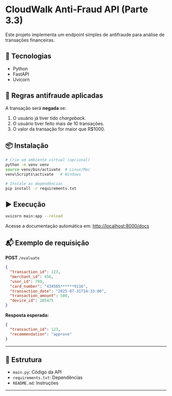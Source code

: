 
# CloudWalk Anti-Fraud API (Parte 3.3)

Este projeto implementa um endpoint simples de antifraude para análise de transações financeiras.

## 🚀 Tecnologias
- Python
- FastAPI
- Uvicorn

## 🧠 Regras antifraude aplicadas
A transação será **negada** se:
1. O usuário já tiver tido *chargeback*.
2. O usuário tiver feito mais de 10 transações.
3. O valor da transação for maior que R$1000.

## 📦 Instalação

```bash
# Crie um ambiente virtual (opcional)
python -m venv venv
source venv/bin/activate  # Linux/Mac
venv\Scripts\activate   # Windows

# Instale as dependências
pip install -r requirements.txt
```

## ▶️ Execução

```bash
uvicorn main:app --reload
```

Acesse a documentação automática em: [http://localhost:8000/docs](http://localhost:8000/docs)

## 📬 Exemplo de requisição

**POST** `/evaluate`

```json
{
  "transaction_id": 123,
  "merchant_id": 456,
  "user_id": 789,
  "card_number": "434505******9116",
  "transaction_date": "2025-07-31T14:33:00",
  "transaction_amount": 500,
  "device_id": 285475
}
```

**Resposta esperada:**
```json
{ 
  "transaction_id": 123,
  "recommendation": "approve"
}
```

---

## 📁 Estrutura

- `main.py`: Código da API
- `requirements.txt`: Dependências
- `README.md`: Instruções

---
